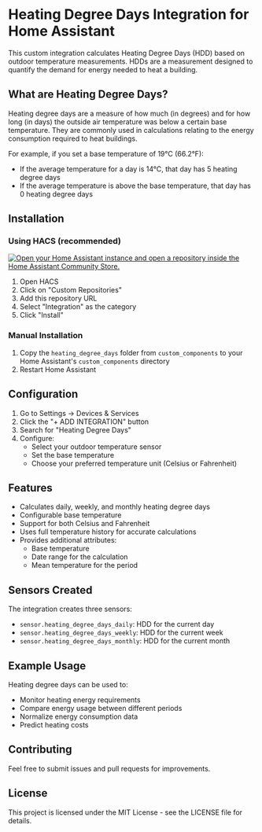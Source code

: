 # Heating Degree Days Integration for Home Assistant

This custom integration calculates Heating Degree Days (HDD) based on outdoor temperature measurements. HDDs are a measurement designed to quantify the demand for energy needed to heat a building.

## What are Heating Degree Days?

Heating degree days are a measure of how much (in degrees) and for how long (in days) the outside air temperature was below a certain base temperature. They are commonly used in calculations relating to the energy consumption required to heat buildings.

For example, if you set a base temperature of 19°C (66.2°F):
- If the average temperature for a day is 14°C, that day has 5 heating degree days
- If the average temperature is above the base temperature, that day has 0 heating degree days

## Installation

### Using HACS (recommended)

[![Open your Home Assistant instance and open a repository inside the Home Assistant Community Store.](https://my.home-assistant.io/badges/hacs_repository.svg)](https://my.home-assistant.io/redirect/hacs_repository/?owner=astrandb&repository=heating_degree_days)

1. Open HACS
2. Click on "Custom Repositories"
3. Add this repository URL
4. Select "Integration" as the category
5. Click "Install"

### Manual Installation

1. Copy the `heating_degree_days` folder from `custom_components` to your Home Assistant's `custom_components` directory
2. Restart Home Assistant

## Configuration

1. Go to Settings -> Devices & Services
2. Click the "+ ADD INTEGRATION" button
3. Search for "Heating Degree Days"
4. Configure:
   - Select your outdoor temperature sensor
   - Set the base temperature
   - Choose your preferred temperature unit (Celsius or Fahrenheit)

## Features

- Calculates daily, weekly, and monthly heating degree days
- Configurable base temperature
- Support for both Celsius and Fahrenheit
- Uses full temperature history for accurate calculations
- Provides additional attributes:
  - Base temperature
  - Date range for the calculation
  - Mean temperature for the period

## Sensors Created

The integration creates three sensors:
- `sensor.heating_degree_days_daily`: HDD for the current day
- `sensor.heating_degree_days_weekly`: HDD for the current week
- `sensor.heating_degree_days_monthly`: HDD for the current month

## Example Usage

Heating degree days can be used to:
- Monitor heating energy requirements
- Compare energy usage between different periods
- Normalize energy consumption data
- Predict heating costs

## Contributing

Feel free to submit issues and pull requests for improvements.

## License

This project is licensed under the MIT License - see the LICENSE file for details. 

